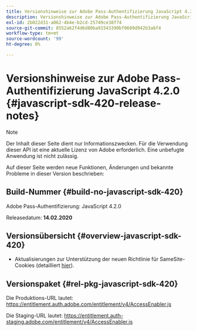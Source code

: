 ```yaml
---
title: Versionshinweise zur Adobe Pass-Authentifizierung JavaScript 4.2.0
description: Versionshinweise zur Adobe Pass-Authentifizierung JavaScript 4.2.0
exl-id: 2b022d31-a062-4b4e-b2cd-25749ce38f74
source-git-commit: 8552a62f4d6d80ba91543390bf0689d942b3a6f4
workflow-type: tm+mt
source-wordcount: '99'
ht-degree: 0%

---
```


# Versionshinweise zur Adobe Pass-Authentifizierung JavaScript 4.2.0 {#javascript-sdk-420-release-notes}

>[!NOTE]
>
>Der Inhalt dieser Seite dient nur Informationszwecken. Für die Verwendung dieser API ist eine aktuelle Lizenz von Adobe erforderlich. Eine unbefugte Anwendung ist nicht zulässig.

Auf dieser Seite werden neue Funktionen, Änderungen und bekannte Probleme in dieser Version beschrieben:

## Build-Nummer {#build-no-javascript-sdk-420}

Adobe Pass-Authentifizierung: JavaScript 4.2.0

Releasedatum: **14.02.2020**


## Versionsübersicht {#overview-javascript-sdk-420}

* Aktualisierungen zur Unterstützung der neuen Richtlinie für SameSite-Cookies (detailliert [hier](https://datatracker.ietf.org/doc/html/draft-ietf-httpbis-cookie-same-site-00)).


## Versionspaket {#rel-pkg-javascript-sdk-420}

Die Produktions-URL lautet: https://entitlement.auth.adobe.com/entitlement/v4/AccessEnabler.js

Die Staging-URL lautet: https://entitlement.auth-staging.adobe.com/entitlement/v4/AccessEnabler.js
